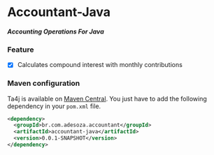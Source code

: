 # Accountant-Java

***Accounting Operations For Java***

### Feature

 * [x] Calculates compound interest with monthly contributions

### Maven configuration

Ta4j is available on [Maven Central](http://search.maven.org/#search). You just have to add the following dependency in your `pom.xml` file.

```xml
<dependency>
  <groupId>br.com.adesoza.accountant</groupId>
  <artifactId>accountant-java</artifactId>
  <version>0.0.1-SNAPSHOT</version>
</dependency>
```
